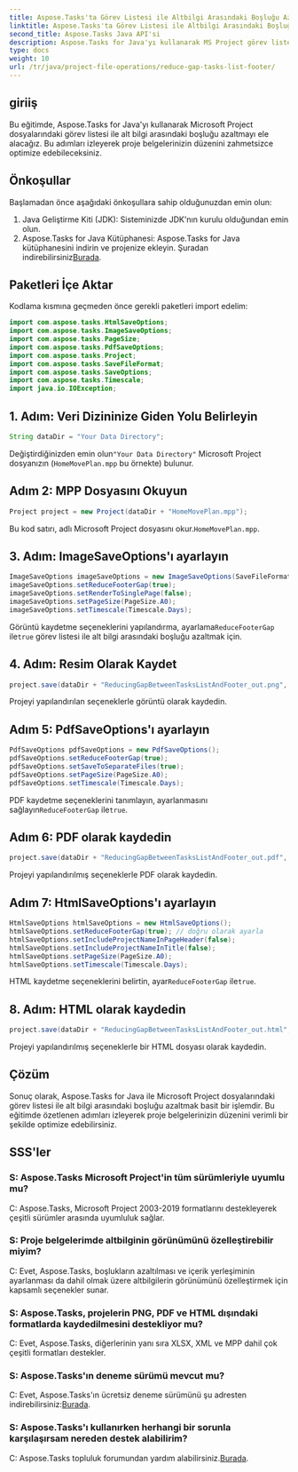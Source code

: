 ```yaml
---
title: Aspose.Tasks'ta Görev Listesi ile Altbilgi Arasındaki Boşluğu Azaltma
linktitle: Aspose.Tasks'ta Görev Listesi ile Altbilgi Arasındaki Boşluğu Azaltma
second_title: Aspose.Tasks Java API'si
description: Aspose.Tasks for Java'yı kullanarak MS Project görev listeleri ve alt bilgiler arasındaki boşluğu nasıl azaltacağınızı öğrenin. Proje belgesi düzenini zahmetsizce optimize edin.
type: docs
weight: 10
url: /tr/java/project-file-operations/reduce-gap-tasks-list-footer/
---
```

## giriiş
Bu eğitimde, Aspose.Tasks for Java'yı kullanarak Microsoft Project dosyalarındaki görev listesi ile alt bilgi arasındaki boşluğu azaltmayı ele alacağız. Bu adımları izleyerek proje belgelerinizin düzenini zahmetsizce optimize edebileceksiniz.
## Önkoşullar
Başlamadan önce aşağıdaki önkoşullara sahip olduğunuzdan emin olun:
1. Java Geliştirme Kiti (JDK): Sisteminizde JDK'nın kurulu olduğundan emin olun.
2.  Aspose.Tasks for Java Kütüphanesi: Aspose.Tasks for Java kütüphanesini indirin ve projenize ekleyin. Şuradan indirebilirsiniz[Burada](https://releases.aspose.com/tasks/java/).

## Paketleri İçe Aktar
Kodlama kısmına geçmeden önce gerekli paketleri import edelim:
```java
import com.aspose.tasks.HtmlSaveOptions;
import com.aspose.tasks.ImageSaveOptions;
import com.aspose.tasks.PageSize;
import com.aspose.tasks.PdfSaveOptions;
import com.aspose.tasks.Project;
import com.aspose.tasks.SaveFileFormat;
import com.aspose.tasks.SaveOptions;
import com.aspose.tasks.Timescale;
import java.io.IOException;
```
## 1. Adım: Veri Dizininize Giden Yolu Belirleyin
```java
String dataDir = "Your Data Directory";
```
 Değiştirdiğinizden emin olun`"Your Data Directory"` Microsoft Project dosyanızın (`HomeMovePlan.mpp` bu örnekte) bulunur.
## Adım 2: MPP Dosyasını Okuyun
```java
Project project = new Project(dataDir + "HomeMovePlan.mpp");
```
 Bu kod satırı, adlı Microsoft Project dosyasını okur.`HomeMovePlan.mpp`.
## 3. Adım: ImageSaveOptions'ı ayarlayın
```java
ImageSaveOptions imageSaveOptions = new ImageSaveOptions(SaveFileFormat.Png);
imageSaveOptions.setReduceFooterGap(true);
imageSaveOptions.setRenderToSinglePage(false);
imageSaveOptions.setPageSize(PageSize.A0);
imageSaveOptions.setTimescale(Timescale.Days);
```
 Görüntü kaydetme seçeneklerini yapılandırma, ayarlama`ReduceFooterGap` ile`true` görev listesi ile alt bilgi arasındaki boşluğu azaltmak için.
## 4. Adım: Resim Olarak Kaydet
```java
project.save(dataDir + "ReducingGapBetweenTasksListAndFooter_out.png", (SaveOptions) imageSaveOptions);
```
Projeyi yapılandırılan seçeneklerle görüntü olarak kaydedin.
## Adım 5: PdfSaveOptions'ı ayarlayın
```java
PdfSaveOptions pdfSaveOptions = new PdfSaveOptions();
pdfSaveOptions.setReduceFooterGap(true);
pdfSaveOptions.setSaveToSeparateFiles(true);
pdfSaveOptions.setPageSize(PageSize.A0);
pdfSaveOptions.setTimescale(Timescale.Days);
```
 PDF kaydetme seçeneklerini tanımlayın, ayarlanmasını sağlayın`ReduceFooterGap` ile`true`.
## Adım 6: PDF olarak kaydedin
```java
project.save(dataDir + "ReducingGapBetweenTasksListAndFooter_out.pdf", (SaveOptions) pdfSaveOptions);
```
Projeyi yapılandırılmış seçeneklerle PDF olarak kaydedin.
## Adım 7: HtmlSaveOptions'ı ayarlayın
```java
HtmlSaveOptions htmlSaveOptions = new HtmlSaveOptions();
htmlSaveOptions.setReduceFooterGap(true); // doğru olarak ayarla
htmlSaveOptions.setIncludeProjectNameInPageHeader(false);
htmlSaveOptions.setIncludeProjectNameInTitle(false);
htmlSaveOptions.setPageSize(PageSize.A0);
htmlSaveOptions.setTimescale(Timescale.Days);
```
 HTML kaydetme seçeneklerini belirtin, ayar`ReduceFooterGap` ile`true`.
## 8. Adım: HTML olarak kaydedin
```java
project.save(dataDir + "ReducingGapBetweenTasksListAndFooter_out.html", htmlSaveOptions);
```
Projeyi yapılandırılmış seçeneklerle bir HTML dosyası olarak kaydedin.

## Çözüm
Sonuç olarak, Aspose.Tasks for Java ile Microsoft Project dosyalarındaki görev listesi ile alt bilgi arasındaki boşluğu azaltmak basit bir işlemdir. Bu eğitimde özetlenen adımları izleyerek proje belgelerinizin düzenini verimli bir şekilde optimize edebilirsiniz.

## SSS'ler

### S: Aspose.Tasks Microsoft Project'in tüm sürümleriyle uyumlu mu?

C: Aspose.Tasks, Microsoft Project 2003-2019 formatlarını destekleyerek çeşitli sürümler arasında uyumluluk sağlar.

### S: Proje belgelerimde altbilginin görünümünü özelleştirebilir miyim?

C: Evet, Aspose.Tasks, boşlukların azaltılması ve içerik yerleşiminin ayarlanması da dahil olmak üzere altbilgilerin görünümünü özelleştirmek için kapsamlı seçenekler sunar.

### S: Aspose.Tasks, projelerin PNG, PDF ve HTML dışındaki formatlarda kaydedilmesini destekliyor mu?

C: Evet, Aspose.Tasks, diğerlerinin yanı sıra XLSX, XML ve MPP dahil çok çeşitli formatları destekler.

### S: Aspose.Tasks'ın deneme sürümü mevcut mu?

 C: Evet, Aspose.Tasks'ın ücretsiz deneme sürümünü şu adresten indirebilirsiniz:[Burada](https://releases.aspose.com/).

### S: Aspose.Tasks'ı kullanırken herhangi bir sorunla karşılaşırsam nereden destek alabilirim?

 C: Aspose.Tasks topluluk forumundan yardım alabilirsiniz.[Burada](https://forum.aspose.com/c/tasks/15).